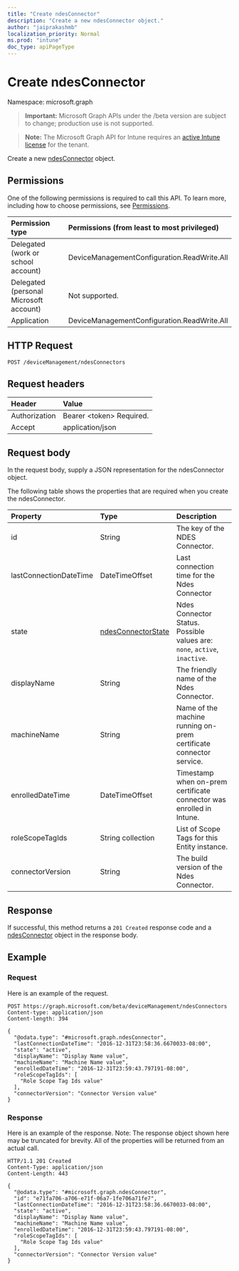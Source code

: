 ```yaml
---
title: "Create ndesConnector"
description: "Create a new ndesConnector object."
author: "jaiprakashmb"
localization_priority: Normal
ms.prod: "intune"
doc_type: apiPageType
---
```


# Create ndesConnector

Namespace: microsoft.graph

> **Important:** Microsoft Graph APIs under the /beta version are subject to change; production use is not supported.

> **Note:** The Microsoft Graph API for Intune requires an [active Intune license](https://go.microsoft.com/fwlink/?linkid=839381) for the tenant.

Create a new [ndesConnector](../resources/intune-deviceconfig-ndesconnector.md) object.

## Permissions
One of the following permissions is required to call this API. To learn more, including how to choose permissions, see [Permissions](/graph/permissions-reference).

|Permission type|Permissions (from least to most privileged)|
|:---|:---|
|Delegated (work or school account)|DeviceManagementConfiguration.ReadWrite.All|
|Delegated (personal Microsoft account)|Not supported.|
|Application|DeviceManagementConfiguration.ReadWrite.All|

## HTTP Request
<!-- {
  "blockType": "ignored"
}
-->
``` http
POST /deviceManagement/ndesConnectors
```

## Request headers
|Header|Value|
|:---|:---|
|Authorization|Bearer &lt;token&gt; Required.|
|Accept|application/json|

## Request body
In the request body, supply a JSON representation for the ndesConnector object.

The following table shows the properties that are required when you create the ndesConnector.

|Property|Type|Description|
|:---|:---|:---|
|id|String|The key of the NDES Connector.|
|lastConnectionDateTime|DateTimeOffset|Last connection time for the Ndes Connector|
|state|[ndesConnectorState](../resources/intune-deviceconfig-ndesconnectorstate.md)|Ndes Connector Status. Possible values are: `none`, `active`, `inactive`.|
|displayName|String|The friendly name of the Ndes Connector.|
|machineName|String|Name of the machine running on-prem certificate connector service.|
|enrolledDateTime|DateTimeOffset|Timestamp when on-prem certificate connector was enrolled in Intune.|
|roleScopeTagIds|String collection|List of Scope Tags for this Entity instance.|
|connectorVersion|String|The build version of the Ndes Connector.|



## Response
If successful, this method returns a `201 Created` response code and a [ndesConnector](../resources/intune-deviceconfig-ndesconnector.md) object in the response body.

## Example

### Request
Here is an example of the request.
``` http
POST https://graph.microsoft.com/beta/deviceManagement/ndesConnectors
Content-type: application/json
Content-length: 394

{
  "@odata.type": "#microsoft.graph.ndesConnector",
  "lastConnectionDateTime": "2016-12-31T23:58:36.6670033-08:00",
  "state": "active",
  "displayName": "Display Name value",
  "machineName": "Machine Name value",
  "enrolledDateTime": "2016-12-31T23:59:43.797191-08:00",
  "roleScopeTagIds": [
    "Role Scope Tag Ids value"
  ],
  "connectorVersion": "Connector Version value"
}
```

### Response
Here is an example of the response. Note: The response object shown here may be truncated for brevity. All of the properties will be returned from an actual call.
``` http
HTTP/1.1 201 Created
Content-Type: application/json
Content-Length: 443

{
  "@odata.type": "#microsoft.graph.ndesConnector",
  "id": "e71fa706-a706-e71f-06a7-1fe706a71fe7",
  "lastConnectionDateTime": "2016-12-31T23:58:36.6670033-08:00",
  "state": "active",
  "displayName": "Display Name value",
  "machineName": "Machine Name value",
  "enrolledDateTime": "2016-12-31T23:59:43.797191-08:00",
  "roleScopeTagIds": [
    "Role Scope Tag Ids value"
  ],
  "connectorVersion": "Connector Version value"
}
```






